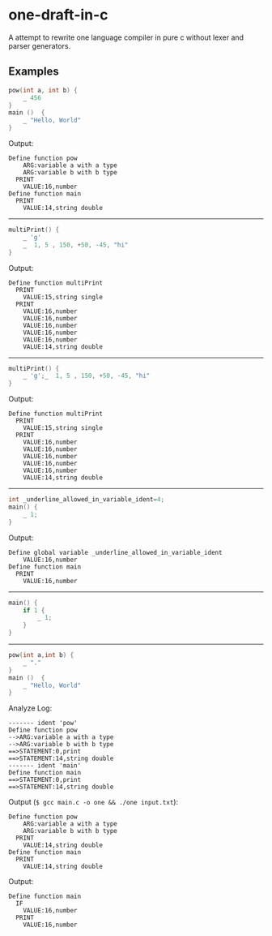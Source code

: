 # one-draft-in-c

A attempt to rewrite one language compiler in pure c without lexer and parser generators.

## Examples

```c
pow(int a, int b) {
    _ 456
}
main ()  {
    _ "Hello, World"
}
```

Output:

```
Define function pow
    ARG:variable a with a type
    ARG:variable b with b type
  PRINT
    VALUE:16,number
Define function main
  PRINT
    VALUE:14,string double
```

-----


```c
multiPrint() {
    _ 'g'
    _  1, 5 , 150, +50, -45, "hi"
}
```

Output:

```
Define function multiPrint
  PRINT
    VALUE:15,string single
  PRINT
    VALUE:16,number
    VALUE:16,number
    VALUE:16,number
    VALUE:16,number
    VALUE:16,number
    VALUE:14,string double
```

------


```c
multiPrint() {
    _ 'g';_  1, 5 , 150, +50, -45, "hi"
}
```

Output:

```
Define function multiPrint
  PRINT
    VALUE:15,string single
  PRINT
    VALUE:16,number
    VALUE:16,number
    VALUE:16,number
    VALUE:16,number
    VALUE:16,number
    VALUE:14,string double
```

------


```c
int _underline_allowed_in_variable_ident=4;
main() {
    _ 1;
}
```

Output:
```
Define global variable _underline_allowed_in_variable_ident
    VALUE:16,number
Define function main
  PRINT
    VALUE:16,number
```

------


```c
main() {
    if 1 {
        _ 1;
    }
}
```

-----

```c
pow(int a,int b) {
    _ "."
}
main ()  {
    _ "Hello, World"
}
```

Analyze Log:

```
------- ident 'pow'
Define function pow
-->ARG:variable a with a type
-->ARG:variable b with b type
==>STATEMENT:0,print
==>STATEMENT:14,string double
------- ident 'main'
Define function main
==>STATEMENT:0,print
==>STATEMENT:14,string double
```

Output (`$ gcc main.c -o one && ./one input.txt`):

```
Define function pow
    ARG:variable a with a type
    ARG:variable b with b type
  PRINT
    VALUE:14,string double
Define function main
  PRINT
    VALUE:14,string double
```

Output:
```
Define function main
  IF
    VALUE:16,number
  PRINT
    VALUE:16,number
```

